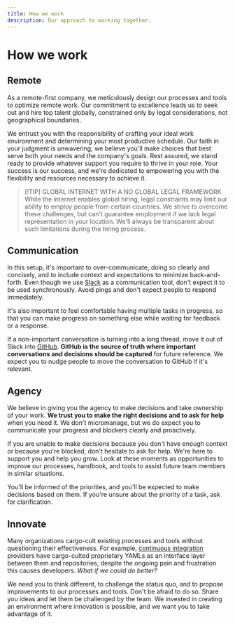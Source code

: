 ```yaml
---
title: How we work
description: Our approach to working together.
---
```


# How we work

## Remote

As a remote-first company, we meticulously design our processes and tools to optimize remote work. Our commitment to excellence leads us to seek out and hire top talent globally, constrained only by legal considerations, not geographical boundaries.

We entrust you with the responsibility of crafting your ideal work environment and determining your most productive schedule. Our faith in your judgment is unwavering; we believe you'll make choices that best serve both your needs and the company's goals. Rest assured, we stand ready to provide whatever support you require to thrive in your role. Your success is our success, and we're dedicated to empowering you with the flexibility and resources necessary to achieve it.

> [!TIP] GLOBAL INTERNET WITH A NO GLOBAL LEGAL FRAMEWORK
> While the internet enables global hiring, legal constraints may limit our ability to employ people from certain countries. We strive to overcome these challenges, but can't guarantee employment if we lack legal representation in your location. We'll always be transparent about such limitations during the hiring process.

## Communication

In this setup, it's important to over-communicate, doing so clearly and concisely, and to include context and expectations to minimize back-and-forth. Even though we use [Slack](https://slack.com) as a communication tool, don't expect it to be used synchronously. Avoid pings and don't expect people to respond immediately.

It's also important to feel comfortable having multiple tasks in progress, so that you can make progress on something else while waiting for feedback or a response.

If a non-important conversation is turning into a long thread, move it out of Slack into [GitHub](https://github.com/tuist). **GitHub is the source of truth where important conversations and decisions should be captured** for future reference. We expect you to nudge people to move the conversation to GitHub if it's relevant.

## Agency

We believe in giving you the agency to make decisions and take ownership of your work. **We trust you to make the right decisions and to ask for help** when you need it. We don't micromanage, but we do expect you to communicate your progress and blockers clearly and proactively.

If you are unable to make decisions because you don't have enough context or because you're blocked, don't hesitate to ask for help. We're here to support you and help you grow. Look at these moments as opportunities to improve our processes, handbook, and tools to assist future team members in similar situations.

You'll be informed of the priorities, and you'll be expected to make decisions based on them. If you're unsure about the priority of a task, ask for clarification.

## Innovate

Many organizations cargo-cult existing processes and tools without questioning their effectiveness.
For example, [continuous integration](https://en.wikipedia.org/wiki/Continuous_integration) providers have cargo-culted proprietary YAMLs as an interface layer between them and repositories, despite the ongoing pain and frustration this causes developers.
*What if we could do better?*

We need you to think different, to challenge the status quo, and to propose improvements to our processes and tools. 
Don't be afraid to do so.
Share you ideas and let them be challenged by the team.
We invested in creating an environment where innovation is possible,
and we want you to take advantage of it.
